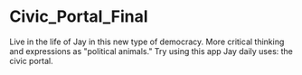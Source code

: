 # Civic_Portal_Final
Live in the life of Jay in this new type of democracy. More critical thinking and expressions as "political animals." Try using this app Jay daily uses: the civic portal.
